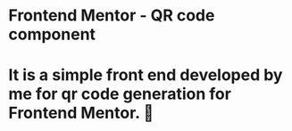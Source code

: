 # Frontend Mentor - QR code component
# It is a simple front end developed by me for qr code generation for Frontend Mentor. 🚀
